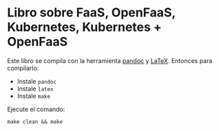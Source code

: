 # Libro sobre FaaS, OpenFaaS, Kubernetes, Kubernetes + OpenFaaS

Este libro se compila con la herramienta [pandoc](https://pandoc.org/installing.html) y [LaTeX](https://www.latex-project.org/get/).
Entonces para compilarlo:

* Instale `pandoc`
* Instale `latex`
* Instale `make`

Ejecute el comando:

```
make clean && make
```
